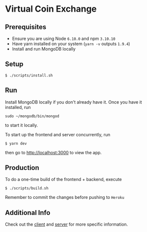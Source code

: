 # Virtual Coin Exchange

## Prerequisites

* Ensure you are using Node `6.10.0` and npm `3.10.10`
* Have yarn installed on your system (`yarn -v` outputs `1.9.4`)
* Install and run MongoDB locally

## Setup

```
$ ./scripts/install.sh
```

## Run

Install MongoDB locally if you don't already have it. Once you have it installed, run

```
sudo ~/mongodb/bin/mongod
```

to start it locally.

To start up the frontend and server concurrently, run

```
$ yarn dev
```

then go to [http://localhost:3000](http://localhost:3000]) to view the app.

## Production

To do a one-time build of the frontend + backend, execute

```
$ ./scripts/build.sh
```

Remember to commit the changes before pushing to `Heroku`

## Additional Info

Check out the [client](https://github.com/exue026/virtual-coin-exchange/tree/master/client) and [server](https://github.com/exue026/virtual-coin-exchange/tree/master/server) for more specific information.
